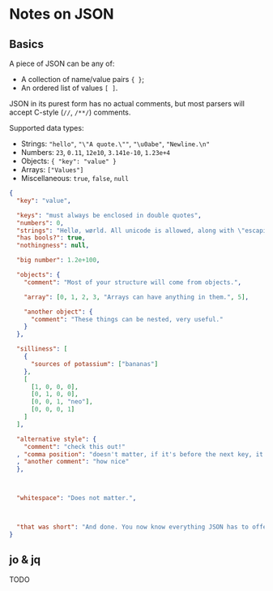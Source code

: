 # Notes on JSON

## Basics

A piece of JSON can be any of:

- A collection of name/value pairs `{ }`;
- An ordered list of values `[ ]`.

JSON in its purest form has no actual comments, but most parsers will accept C-style (`//`, `/**/`) comments.

Supported data types:

- Strings: `"hello"`, `"\"A quote.\""`, `"\u0abe"`, `"Newline.\n"`
- Numbers: `23`, `0.11`, `12e10`, `3.141e-10`, `1.23e+4`
- Objects: `{ "key": "value" }`
- Arrays: `["Values"]`
- Miscellaneous: `true`, `false`, `null`

```json
{
  "key": "value",

  "keys": "must always be enclosed in double quotes",
  "numbers": 0,
  "strings": "Hellø, wørld. All unicode is allowed, along with \"escaping\".",
  "has bools?": true,
  "nothingness": null,

  "big number": 1.2e+100,

  "objects": {
    "comment": "Most of your structure will come from objects.",

    "array": [0, 1, 2, 3, "Arrays can have anything in them.", 5],

    "another object": {
      "comment": "These things can be nested, very useful."
    }
  },

  "silliness": [
    {
      "sources of potassium": ["bananas"]
    },
    [
      [1, 0, 0, 0],
      [0, 1, 0, 0],
      [0, 0, 1, "neo"],
      [0, 0, 0, 1]
    ]
  ],

  "alternative style": {
    "comment": "check this out!"
  , "comma position": "doesn't matter, if it's before the next key, it's valid"
  , "another comment": "how nice"
  },



  "whitespace": "Does not matter.",



  "that was short": "And done. You now know everything JSON has to offer."
}
```

## jo & jq

TODO
